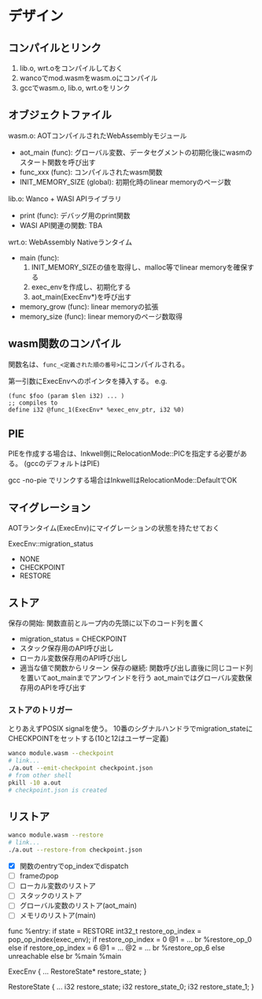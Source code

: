 # デザイン

## コンパイルとリンク

1. lib.o, wrt.oをコンパイルしておく
2. wancoでmod.wasmをwasm.oにコンパイル
3. gccでwasm.o, lib.o, wrt.oをリンク

## オブジェクトファイル

wasm.o: AOTコンパイルされたWebAssemblyモジュール
- aot_main (func): グローバル変数、データセグメントの初期化後にwasmのスタート関数を呼び出す
- func_xxx (func): コンパイルされたwasm関数
- INIT_MEMORY_SIZE (global): 初期化時のlinear memoryのページ数

lib.o: Wanco + WASI APIライブラリ
- print (func): デバッグ用のprint関数
- WASI API関連の関数: TBA

wrt.o: WebAssembly Nativeランタイム
- main (func):
    1. INIT_MEMORY_SIZEの値を取得し、malloc等でlinear memoryを確保する
    2. exec_envを作成し、初期化する
    2. aot_main(ExecEnv*)を呼び出す
- memory_grow (func): linear memoryの拡張
- memory_size (func): linear memoryのページ数取得

## wasm関数のコンパイル

関数名は、`func_<定義された順の番号>`にコンパイルされる。

第一引数にExecEnvへのポインタを挿入する。
e.g.
```wat
(func $foo (param $len i32) ... )
;; compiles to
define i32 @func_1(ExecEnv* %exec_env_ptr, i32 %0)
```

## PIE

PIEを作成する場合は、Inkwell側にRelocationMode::PICを指定する必要がある。
(gccのデフォルトはPIE)

gcc -no-pie でリンクする場合はInkwellはRelocationMode::DefaultでOK

## マイグレーション
AOTランタイム(ExecEnv)にマイグレーションの状態を持たせておく

ExecEnv::migration_status
- NONE
- CHECKPOINT
- RESTORE

## ストア

保存の開始: 関数直前とループ内の先頭に以下のコード列を置く
- migration_status = CHECKPOINT
- スタック保存用のAPI呼び出し
- ローカル変数保存用のAPI呼び出し
- 適当な値で関数からリターン
保存の継続: 関数呼び出し直後に同じコード列を置いてaot_mainまでアンワインドを行う
aot_mainではグローバル変数保存用のAPIを呼び出す

### ストアのトリガー

とりあえずPOSIX signalを使う。
10番のシグナルハンドラでmigration_stateにCHECKPOINTをセットする(10と12はユーザー定義)

```sh
wanco module.wasm --checkpoint
# link...
./a.out --emit-checkpoint checkpoint.json
# from other shell
pkill -10 a.out
# checkpoint.json is created
```

## リストア

```sh
wanco module.wasm --restore
# link...
./a.out --restore-from checkpoint.json
```

- [x] 関数のentryでop_indexでdispatch
- [ ] frameのpop
- [ ] ローカル変数のリストア
- [ ] スタックのリストア
- [ ] グローバル変数のリストア(aot_main)
- [ ] メモリのリストア(main)

func
%entry:
if state = RESTORE
    int32_t restore_op_index = pop_op_index(exec_env);
    if restore_op_index = 0
        @1 = ...
        br %restore_op_0
    else if restore_op_index = 6
        @1 = ...
        @2 = ...
        br %restore_op_6
    else
        unreachable
else
    br %main
%main

ExecEnv {
    ...
    RestoreState* restore_state;
}

RestoreState {
    ...
    i32 restore_state;
    i32 restore_state_0;
    i32 restore_state_1;
}

